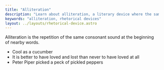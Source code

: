 ```yaml
---
title: "Alliteration"
description: "Learn about alliteration, a literary device where the same consonant sound repeats at the beginning of nearby words, often used in poetry and prose for stylistic effect."
keywords: "alliteration, rhetorical devices"
layout: ../layouts/rhetorical-device.astro
---
```


Alliteration is the repetition of the same consonant sound at the beginning of nearby words.

- Cool as a cucumber
- It is better to have loved and lost than never to have loved at all
- Peter Piper picked a peck of pickled peppers
